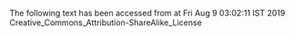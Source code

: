 The following text has been accessed from at Fri Aug 9 03:02:11 IST 2019
Creative_Commons_Attribution-ShareAlike_License
